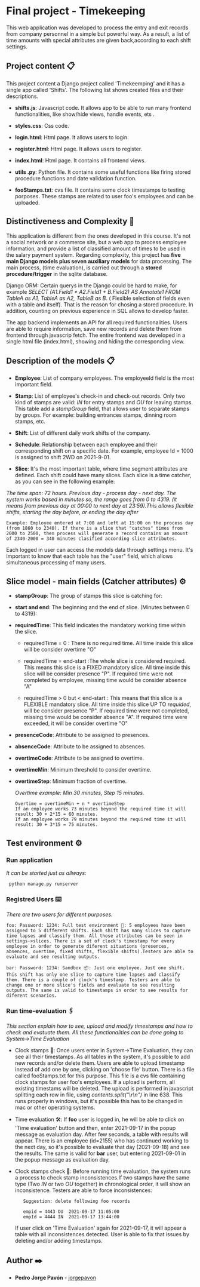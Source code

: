 # Final project - Timekeeping

This web application was developed to process the entry and exit records from company personnel in a simple but powerful way. As a result, a list of time amounts with special attributes are given back,according to each shift settings.

## Project content 📋

This project content a Django project called 'Timekeemping' and it has a single app called 'Shifts'. The following list shows created files and their descriptions. 

* **shifts.js**: Javascript code. It allows app to be able to run many frontend functionalities, like show/hide views, handle events, ets .

* **styles.css**: Css code.

* **login.html**: Html page. It allows users to login.

* **register.html**:  Html page. It allows users to register.

* **index.html**:  Html page. It contains all frontend views.

* **utils .py**:  Python file. It contains some useful functions like firing stored procedure functions and date validation function.

* **fooStamps.txt**: cvs file. It contains some clock timestamps to testing porposes. These stamps are related to user foo's employees and can be uploaded.


## Distinctiveness and Complexity 🚀

This application is different from the ones developed in this course. It's not a social network or a commerce site, but a web app to process employee information, and provide a list of classified amount of times to be used in the salary payment system. Regarding complexity, this project has **five main Django models plus seven auxiliary models** for data processing. The main process, (time evaluation), is carried out through a **stored procedure/trigger** in the sqlite database.

Django ORM: Certain querys in the Django could be hard to make, for example _SELECT (A1.Field1 * A2.Field1 + B.Field2) AS Annotate1 FROM TableA as A1, TableA as A2, TableB as B_. ( Flexible selection of fields even with a table and itself). That is the reason for chosing a stored procedure. In addition, counting on previous experience in SQL allows to develop faster.

The app backend implements an API for all required functionalities. Users are able to require information, save new records and delete them from frontend through javascrip fetch. The entire frontend was developed in a single html file (index.html), showing and hiding the corresponding view.

## Description of the models 📋

* **Employee**: List of company employees. The employeeId field is the most important field.

* **Stamp**: List of employee's check-in and check-out records. Only two kind of stamps are valid: _IN_ for entry stamps and _OU_ for leaving stamps. This table add a _stampGroup_ field, that allows user to separate stamps by groups. For example:  building entrances stamps, dinning room stamps, etc.

* **Shift**: List of different daily work shifts of the company.

* **Schedule**: Relationship between each employee and their corresponding shift on a specific date. For example, employee Id = 1000 is assigned to shift 2WD on 2021-9-01.

* **Slice**: It's the most important table, where time segment attributes are defined. Each shift could have many slices. Each slice is a time catcher, as you can see in the following example:

_The time span: 72 hours. Previous day - process day - next day. The system works based in minutes so, the range goes from 0 to 4319. (it means from previous day at 00:00 to next day at 23:59).This allows flexible shifts, starting the day before, or ending the day after_

```
Example: Employee entered at 7:00 and left at 15:00 on the process day (from 1860 to 2340). If there is a slice that "catches" times from 2000 to 2500, then process will generate a record contains an amount of 2340-2000 = 340 minutes clasified according slice attributes.
```

Each logged in user can access the models data through settings menu. It's important to know that each table has the "user" field, which allows simultaneous processing of many users.

## Slice model - main fields (Catcher attributes) ⚙️

* **stampGroup**: The group of stamps this slice is catching for:

* **start and end**: The beginning and the end of slice. (Minutes between 0 to 4319):

* **requiredTime**: This field indicates the mandatory working time within the slice.
    * requiredTime = 0 : There is no required time. All time inside this slice will be consider overtime "O"
    
    * requiredTime = end-start :The whole slice is considered required. This means this slice is a FIXED mandatory slice. All time inside this slice will be consider presence "P". If required time were not completed by employee, missing time would be consider absence "A"

    * requiredTime > 0 but < end-start : This means that this slice is a FLEXIBLE mandatory slice. All time inside this slice UP TO _requided_, will be consider presence "P". If required time were not completed, missing time would be consider absence "A". If required time were exceeded, it will be consider overtime "O"    

* **presenceCode**: Attribute to be assigned to presences.
* **absenceCode**: Attribute to be assigned to absences.
* **overtimeCode**: Attribute to be assigned to overtime.
* **overtimeMin**: Minimum threshold to consider overtime.
* **overtimeStep**: Minimum fraction of overtime.

    _Overtime example: Min 30 minutes, Step 15 minutes._

    ``` 
    Overtime = overtimeMin + n * overtimeStep
    If an employee works 73 minutes beyond the required time it will result: 30 + 2*15 = 60 minutes.
    If an employee works 79 minutes beyond the required time it will result: 30 + 3*15 = 75 minutes.
    ```


## Test environment ⚙️

### Run application 
_It can be started just as allways:_

```
 python manage.py runserver 
```

### Registred Users ⌨️

_There are two users for different purposes._

```
foo: Password: 1234: Full test environment 🚀: 5 employees have been assigned to 5 different shifts. Each shift has many slices to capture time lapses and classify them. All those attributes can be seen in settings->slices. There is a set of clock's timestamp for every employee in order to generate diferent situations (presences, absences, overtime, fixed shifts, flexible shifts).Testers are able to evaluate and see resulting outputs. 

bar: Password: 1234: Sandbox 📦: Just one employee. Just one shift. This shift has only one slice to capture time lapses and classify them. There is a couple of clock's timestamp. Testers are able to change one or more slice's fields and evaluate to see resulting outputs. The same is valid to timestamps in order to see results for diferent scenarios. 

```
### Run time-evaluation 🖇️

_This section explain how to see, upload and modify timestamps and how to check and evatuate them. All these functionalities can be done going to System->Time Evaluation_

* Clock stamps 📌: Once users enter in System->Time Evaluation, they can see all their timestamps. As all tables in the system, it's possible to add new records and/or delete them. Users are able to upload timestamp instead of add one by one, clicking on 'choose file' button. There is a file called fooStamps.txt for this purpose. This file is a cvs file containing clock stamps for user foo's  employees. If a upload is perform, all existing timestams will be deleted. The upload is performed in javascript splitting each row in file, using _contents.split("\r\n")_ in line 638. This runs properly in windows, but it's possible this has to be changed in mac or other operating systems.

* Time evaluation 🛠️: If **foo** user is logged in, he will be able to click on 'Time evaluation' button and then, enter 2021-09-17 in the popup message as evaluation day. After few seconds, a table with results will appear. There is an employee (id=2155) who has continued working to the next day, so it's possible to evaluate that day (2021-09-18) and see the results. The same is valid for **bar** user, but entering 2021-09-01 in the popup message as evaluation day. 






* Clock stamps check 📢: Before running time evaluation, the system runs a process to check stamp inconsistences.If two stamps have the same type (Two *IN* or two *OU* together) in chronological order, it will show an inconsistence. Testers are able to force inconsistences: 

    ```
       Suggestion: delete following foo records 
       
       empid = 4443	OU	2021-09-17 11:05:00
       empId = 4444	IN	2021-09-17 13:44:00
    ```
    If user click on 'Time Evaluation' again for 2021-09-17, it will appear a table with all inconsistences detected. User is able to fix that issues by deleting and/or adding timestamps.


## Author ✒️

* **Pedro Jorge Pavón**  - [jorgepavon](https://www.linkedin.com/in/jorgepavon/)


